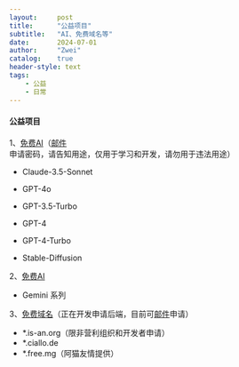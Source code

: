 ```yaml
---
layout:     post
title:      "公益项目"
subtitle:   "AI、免费域名等"
date:       2024-07-01
author:     "Zwei"
catalog:    true
header-style: text
tags:
    - 公益
    - 日常
---
```


#### 公益项目

1、[免费AI](https://vchat.zwei.de.eu.org/)（[邮件](mailto:post@zwei.de.eu.org)申请密码，请告知用途，仅用于学习和开发，请勿用于违法用途）

+ Claude-3.5-Sonnet

+ GPT-4o

+ GPT-3.5-Turbo
+ GPT-4
+ GPT-4-Turbo
+ Stable-Diffusion

2、[免费AI](https://gchat.ciallo.de/)

+ Gemini 系列

3、[免费域名](https://libredev.is-an.org)（正在开发申请后端，目前可[邮件](mailto:post@zwei.de.eu.org)申请）

+ *.is-an.org（限非营利组织和开发者申请）
+ *.ciallo.de
+ *.free.mg（阿猫友情提供）

